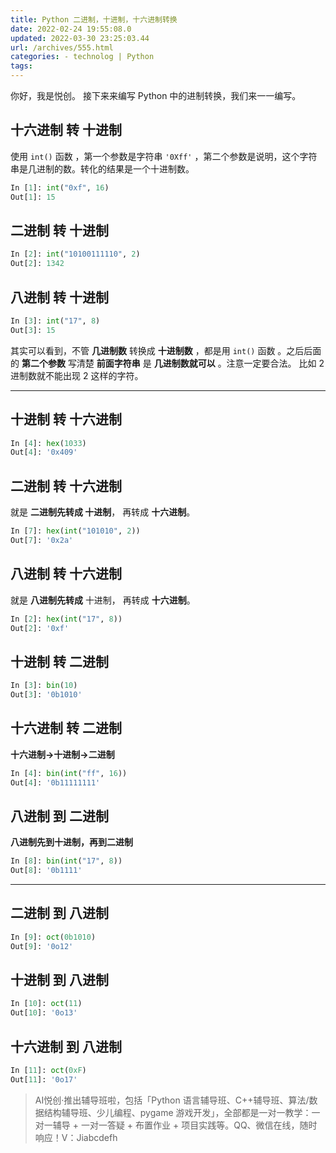 ```yaml
---
title: Python 二进制，十进制，十六进制转换
date: 2022-02-24 19:55:08.0
updated: 2022-03-30 23:25:03.44
url: /archives/555.html
categories: - technolog | Python
tags: 
---
```




你好，我是悦创。 接下来来编写 Python 中的进制转换，我们来一一编写。

## 十六进制 转 十进制

使用 `int()` 函数 ，第一个参数是字符串 `'0Xff'` ，第二个参数是说明，这个字符串是几进制的数。转化的结果是一个十进制数。

```python
In [1]: int("0xf", 16)
Out[1]: 15
```

## 二进制 转 十进制

```python
In [2]: int("10100111110", 2)
Out[2]: 1342
```

## 八进制 转 十进制

```python
In [3]: int("17", 8)
Out[3]: 15
```

其实可以看到，不管 **几进制数** 转换成 **十进制数** ，都是用 `int()` 函数 。之后后面的 **第二个参数** 写清楚 **前面字符串** 是 **几进制数就可以** 。注意一定要合法。 比如 2 进制数就不能出现 2 这样的字符。

* * *

## 十进制 转 十六进制

```python
In [4]: hex(1033)
Out[4]: '0x409'
```

## 二进制 转 十六进制

就是 **二进制先转成 十进制**， 再转成 **十六进制**。

```python
In [7]: hex(int("101010", 2))
Out[7]: '0x2a'
```

## 八进制 转 十六进制

就是 **八进制先转成** 十进制， 再转成 **十六进制**。

```python
In [2]: hex(int("17", 8))
Out[2]: '0xf'
```

## 十进制 转 二进制

```python
In [3]: bin(10)
Out[3]: '0b1010'
```

## 十六进制 转 二进制

**十六进制->十进制->二进制**

```python
In [4]: bin(int("ff", 16))
Out[4]: '0b11111111'
```

## 八进制 到 二进制

**八进制先到十进制，再到二进制**

```python
In [8]: bin(int("17", 8))
Out[8]: '0b1111'
```

* * *

## 二进制 到 八进制

```python
In [9]: oct(0b1010)
Out[9]: '0o12'
```

## 十进制 到 八进制

```python
In [10]: oct(11)
Out[10]: '0o13'
```

## 十六进制 到 八进制

```python
In [11]: oct(0xF)
Out[11]: '0o17'
```

> AI悦创·推出辅导班啦，包括「Python 语言辅导班、C++辅导班、算法/数据结构辅导班、少儿编程、pygame 游戏开发」，全部都是一对一教学：一对一辅导 + 一对一答疑 + 布置作业 + 项目实践等。QQ、微信在线，随时响应！V：Jiabcdefh